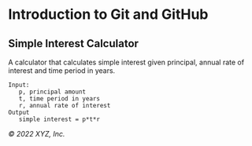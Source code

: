 # Introduction to Git and GitHub

## Simple Interest Calculator

A calculator that calculates simple interest given principal, annual rate of interest and time period in years.

```..
Input:
   p, principal amount
   t, time period in years
   r, annual rate of interest
Output
   simple interest = p*t*r
```

_© 2022 XYZ, Inc._
